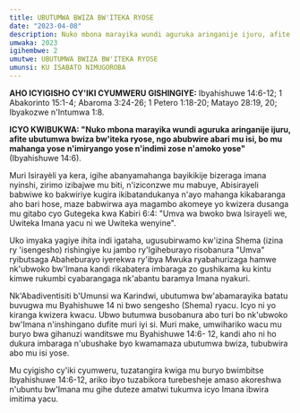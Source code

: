 ```yaml
---
title: UBUTUMWA BWIZA BW'ITEKA RYOSE
date: "2023-04-08"
description: Nuko mbona marayika wundi aguruka aringanije ijuru, afite ubutumwa bwiza bw'iteka ryose, ngo abubwire abari mu isi, bo mu mahanga yose n'imiryango yose n'indimi zose n'amoko yose
umwaka: 2023
igihembwe: 2
umutwe: UBUTUMWA BWIZA BW'ITEKA RYOSE
umunsi: KU ISABATO NIMUGOROBA
---
```


**AHO ICYIGISHO CY'IKI CYUMWERU GISHINGIYE:** Ibyahishuwe 14:6-12; 1 Abakorinto 15:1-4; Abaroma 3:24-26; 1 Petero 1:18-20; Matayo 28:19, 20; Ibyakozwe n'Intumwa 1:8.

**ICYO KWIBUKWA: "Nuko mbona marayika wundi aguruka aringanije ijuru, afite ubutumwa bwiza bw'iteka ryose, ngo abubwire abari mu isi, bo mu mahanga yose n'imiryango yose n'indimi zose n'amoko yose"** (Ibyahishuwe 14:6).


Muri Isirayèli ya kera, igihe abanyamahanga bayikikije bizeraga imana nyinshi, zirimo izibajwe mu biti, n'iziconzwe mu mabuye, Abisirayeli babwiwe ko bakwiriye kugira ikibatandukanya n'ayo mahanga kikabaranga aho bari hose, maze babwirwa aya magambo akomeye yo kwizera dusanga mu gitabo cyo Gutegeka kwa Kabiri 6:4: "Umva wa bwoko bwa Isirayeli we, Uwiteka Imana yacu ni we Uwiteka wenyine".


Uko imyaka yagiye ihita indi igataha, ugusubirwamo kw'izina Shema (izina ry 'isengesho) rishingiye ku jambo ry'Igiheburayo risobanura "Umva" ryibutsaga Abaheburayo iyerekwa ry'ibya Mwuka ryabahurizaga hamwe nk'ubwoko bw'Imana kandi rikabatera imbaraga zo gushikama ku kintu kimwe rukumbi cyabarangaga nk'abantu baramya Imana nyakuri.

Nk'Abadiventisiti b'Umunsi wa Karindwi, ubutumwa bw'abamarayika batatu buvugwa mu Byahishuwe 14 ni bwo sengesho (Shema) ryacu. Icyo ni yo kiranga kwizera kwacu. Ubwo butumwa busobanura abo turi bo nk'ubwoko bw'Imana n'inshingano dufite muri iyi si. Muri make, umwihariko wacu mu buryo bwa gihanuzi wanditswe mu Byahishuwe 14:6- 12, kandi aho ni ho dukura imbaraga n'ubushake byo kwamamaza ubutumwa bwiza, tububwira abo mu isi yose.


Mu cyigisho cy'iki cyumweru, tuzatangira kwiga mu buryo bwimbitse Ibyahishuwe 14:6-12, ariko ibyo tuzabikora turebesheje amaso akoreshwa n'ubuntu bw'Imana mu gihe duteze amatwi tukumva icyo Imana ibwira imitima yacu.